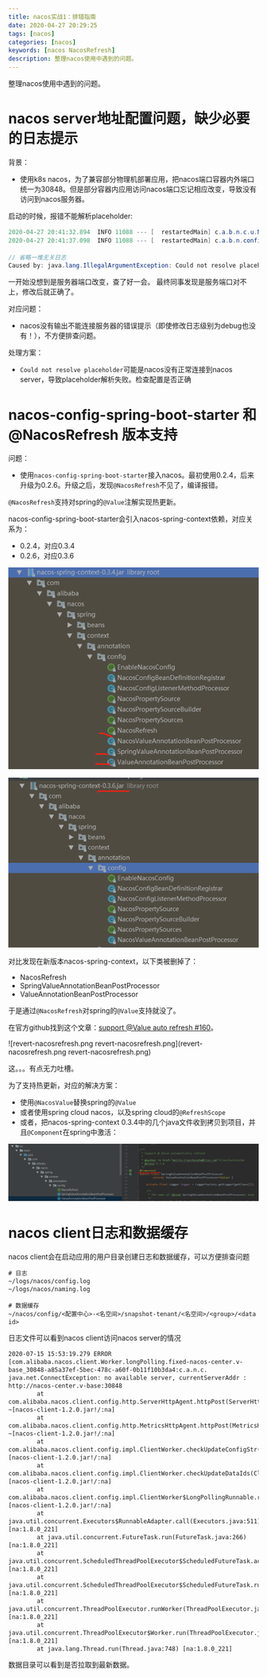 ```yaml
---
title: nacos实战1：排错指南
date: 2020-04-27 20:29:25
tags: [nacos]
categories: [nacos]
keywords: [nacos NacosRefresh]
description: 整理nacos使用中遇到的问题。
---
```


整理nacos使用中遇到的问题。
<!-- more -->

# nacos server地址配置问题，缺少必要的日志提示

背景：
- 使用k8s nacos，为了兼容部分物理机部署应用，把nacos端口容器内外端口统一为30848。但是部分容器内应用访问nacos端口忘记相应改变，导致没有访问到nacos服务器。

启动的时候，报错不能解析placeholder:
```java
2020-04-27 20:41:32.894  INFO 11088 --- [  restartedMain] c.a.b.n.c.u.NacosConfigPropertiesUtils   : nacosConfigProperties : com.alibaba.boot.nacos.config.properties.NacosConfigProperties@59d702db
2020-04-27 20:41:37.098  INFO 11088 --- [  restartedMain] c.a.b.n.config.util.NacosConfigUtils     : load config from nacos, data-id is : test, group is : ycwu

// 省略一堆无关日志
Caused by: java.lang.IllegalArgumentException: Could not resolve placeholder 'msg.text' in value "${msg.text}"
```

一开始没想到是服务器端口改变，查了好一会。
最终同事发现是服务端口对不上，修改后就正确了。

对应问题：
- nacos没有输出不能连接服务器的错误提示（即使修改日志级别为debug也没有！），不方便排查问题。

处理方案：
- `Could not resolve placeholder`可能是nacos没有正常连接到nacos server，导致placeholder解析失败。检查配置是否正确

# nacos-config-spring-boot-starter 和 @NacosRefresh 版本支持

问题：
- 使用`nacos-config-spring-boot-starter`接入nacos。最初使用0.2.4，后来升级为0.2.6。升级之后，发现`@NacosRefresh`不见了，编译报错。

`@NacosRefresh`支持对spring的`@Value`注解实现热更新。

nacos-config-spring-boot-starter会引入nacos-spring-context依赖，对应关系为：
- 0.2.4，对应0.3.4
- 0.2.6，对应0.3.6



![nacos-spring-context-1.png](nacos-spring-context-1.png)




![nacos-spring-context-2.png](nacos-spring-context-2.png)



对比发现在新版本nacos-spring-context，以下类被删掉了：
- NacosRefresh
- SpringValueAnnotationBeanPostProcessor
- ValueAnnotationBeanPostProcessor

于是通过`@NacosRefresh`对spring的`@Value`支持就没了。

在官方github找到这个文章：[support @Value auto refresh #160](https://github.com/nacos-group/nacos-spring-project/issues/160)。


![revert-nacosrefresh.png revert-nacosrefresh.png](revert-nacosrefresh.png revert-nacosrefresh.png)



这。。。有点无力吐槽。

为了支持热更新，对应的解决方案：
- 使用`@NacosValue`替换spring的`@Value`
- 或者使用spring cloud nacos，以及spring cloud的`@RefreshScope`
- 或者，把nacos-spring-context 0.3.4中的几个java文件收到拷贝到项目，并且`@Component`在spring中激活：



![copy-nacosrefresh-component.png](copy-nacosrefresh-component.png)



# nacos client日志和数据缓存

nacos client会在启动应用的用户目录创建日志和数据缓存，可以方便排查问题
```
# 日志
~/logs/nacos/config.log
~/logs/nacos/naming.log

# 数据缓存
~/nacos/config/<配置中心>-<名空间>/snapshot-tenant/<名空间>/<group>/<data id>
```

日志文件可以看到nacos client访问nacos server的情况
```
2020-07-15 15:53:19.279 ERROR [com.alibaba.nacos.client.Worker.longPolling.fixed-nacos-center.v-base_30848-a85a37ef-5bec-478c-a60f-0b11f10b3da4:c.a.n.c.
java.net.ConnectException: no available server, currentServerAddr : http://nacos-center.v-base:30848                                                    
        at com.alibaba.nacos.client.config.http.ServerHttpAgent.httpPost(ServerHttpAgent.java:178) ~[nacos-client-1.2.0.jar!/:na]                       
        at com.alibaba.nacos.client.config.http.MetricsHttpAgent.httpPost(MetricsHttpAgent.java:64) ~[nacos-client-1.2.0.jar!/:na]                      
        at com.alibaba.nacos.client.config.impl.ClientWorker.checkUpdateConfigStr(ClientWorker.java:386) [nacos-client-1.2.0.jar!/:na]                  
        at com.alibaba.nacos.client.config.impl.ClientWorker.checkUpdateDataIds(ClientWorker.java:354) [nacos-client-1.2.0.jar!/:na]                    
        at com.alibaba.nacos.client.config.impl.ClientWorker$LongPollingRunnable.run(ClientWorker.java:521) [nacos-client-1.2.0.jar!/:na]               
        at java.util.concurrent.Executors$RunnableAdapter.call(Executors.java:511) [na:1.8.0_221]                                                       
        at java.util.concurrent.FutureTask.run(FutureTask.java:266) [na:1.8.0_221]                                                                      
        at java.util.concurrent.ScheduledThreadPoolExecutor$ScheduledFutureTask.access$201(ScheduledThreadPoolExecutor.java:180) [na:1.8.0_221]         
        at java.util.concurrent.ScheduledThreadPoolExecutor$ScheduledFutureTask.run(ScheduledThreadPoolExecutor.java:293) [na:1.8.0_221]                
        at java.util.concurrent.ThreadPoolExecutor.runWorker(ThreadPoolExecutor.java:1149) [na:1.8.0_221]                                               
        at java.util.concurrent.ThreadPoolExecutor$Worker.run(ThreadPoolExecutor.java:624) [na:1.8.0_221]                                               
        at java.lang.Thread.run(Thread.java:748) [na:1.8.0_221]
```

数据目录可以看到是否拉取到最新数据。
